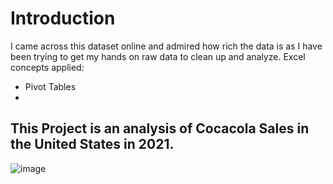 # Introduction
I came across this dataset online and admired how rich the data is as I have been trying to get my hands on raw data to clean up and analyze. 
Excel concepts applied:
- Pivot Tables
- 

## This Project is an analysis of Cocacola Sales in the United States in 2021.

![image](https://github.com/R-I-0/Cocacola-2021/assets/136279730/da4cc4cd-b357-4af9-8bd4-a55f704b4b89)
